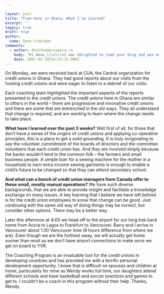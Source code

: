 ```yaml
---

layout: post
title: "From Gene in Ghana: What I've Learned"
excerpt: ''
legacy: true
draft: true
author:
  name: Gene Creelman
comments:
  - author: dholthe@prospera.ca
    body: "Hi Gene,\r\n\r\nI was delighted to read your blog and was moved by your comments, not only from the positive impact on the staff at the Credit Unions in Ghana but also the kudos you gave to your family.  \r\nI think there are a few of us that live vicariously through you and your Ghana adventures.\r\nThanks for sharing yourself and your experiences and thanks to your family for making it possible.\r\n\r\nDeborah"
    date: 2007-03-19T14:53:35.000Z
---
```


<p>On Monday, we were received back at <span class="caps">CUA</span>, the Central organization for credit unions in Ghana. They had good reports about our visits from the hosting credit unions and were eager to listen to a debrief of our visits.</p>
<p>Each coaching team highlighted the important aspects of the reports presented to the credit unions. The credit unions here in Ghana are similar to others in the world – there are progressive and innovative credit unions and there are some that are entrenched in the old ways. They all understand that change is required, and are wanting to learn where the change needs to take place.</p>
<p><strong>What have I learned over the past 3 weeks?</strong> Well first of all, for those that don’t have a sense of the origins of credit unions and applying co-operative principles, this is a place to get a solid grounding. It is truly invigorating to see the volunteer commitment of the boards of directors and the committee volunteers that each credit union has. And they are involved simply because the banks wouldn’t lend to the common folk – the farmers and small business people. A simple loan for a sewing machine for the mother in a household to earn extra income sewing garments is enough to enable a child’s future to be changed so that they can attend secondary school.</p>
<p><strong>And what can a bunch of credit union managers from Canada offer to these small, mostly manual operations?</strong> We have such diverse backgrounds, that we are able to provide insight and facilitate a knowledge exchange on many issues. A key learning that I believe we have left behind is for the credit union employees to know that change can be good. Just continuing with the same old way of doing things may be correct, but consider other options. There may be a better way.</p>
<p>Later this afternoon at 4:00 we head off to the airport for our long trek back home from Accra to Lagos to Frankfurt to Vancouver. Barry and I arrive in Vancouver about 1:30 Vancouver time (8 hours difference from where we are). Even though we are the furthest away, we will actually get home sooner than most as we don’t have airport connections to make once we get on board to <span class="caps">YVR</span>.</p>
<p>The Coaching Program is an invaluable tool for the credit unions in developing countries and has provided me with a terrific personal development opportunity. I know that is difficult on spouses and children at home, particularly for mine as Wendy works full time, our daughters attend different schools and have basketball and soccer practices and games to get to. I couldn’t be a coach in this program without their help. Thanks, Wendy.</p>
